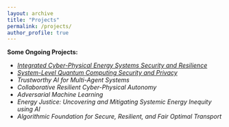 ```yaml
---
layout: archive
title: "Projects"
permalink: /projects/
author_profile: true
---
```



**Some Ongoing Projects:**

- *[Integrated Cyber-Physical Energy Systems Security and Resilience](https://www.nsf.gov/awardsearch/showAward?AWD_ID=2138956&HistoricalAwards=false)*
- *[System-Level Quantum Computing Security and Privacy](https://www.nsf.gov/awardsearch/showAward?AWD_ID=2335788&HistoricalAwards=false)*
- *Trustworthy AI for Multi-Agent Systems*
- *Collaborative Resilient Cyber-Physical Autonomy*
- *Adversarial Machine Learning*
- *Energy Justice: Uncovering and Mitigating Systemic Energy Inequity using AI*
- *Algorithmic Foundation for Secure, Resilient, and Fair Optimal Transport*
